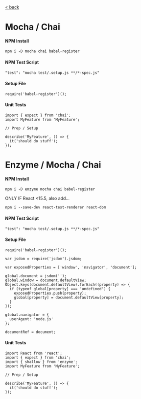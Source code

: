 [< back](../README.md)

# Mocha / Chai

#### NPM Install
```
npm i -D mocha chai babel-register
```

#### NPM Test Script
```
"test": "mocha test/.setup.js **/*-spec.js"
```

#### Setup File
```
require('babel-register')();
```

#### Unit Tests
```
import { expect } from 'chai';
import MyFeature from 'MyFeature';

// Prep / Setup

describe('MyFeature', () => {
  it('should do stuff');
});
```


# Enzyme / Mocha / Chai

#### NPM Install
```
npm i -D enzyme mocha chai babel-register
```
ONLY IF React <15.5, also add...
```
npm i --save-dev react-test-renderer react-dom
```

#### NPM Test Script
```
"test": "mocha test/.setup.js **/*-spec.js"
```

#### Setup File
```
require('babel-register')();

var jsdom = require('jsdom').jsdom;

var exposedProperties = ['window', 'navigator', 'document'];

global.document = jsdom('');
global.window = document.defaultView;
Object.keys(document.defaultView).forEach((property) => {
  if (typeof global[property] === 'undefined') {
    exposedProperties.push(property);
    global[property] = document.defaultView[property];
  }
});

global.navigator = {
  userAgent: 'node.js'
};

documentRef = document;
```

#### Unit Tests
```
import React from 'react';
import { expect } from 'chai';
import { shallow } from 'enzyme';
import MyFeature from 'MyFeature';

// Prep / Setup

describe('MyFeature', () => {
  it('should do stuff');
});
```

